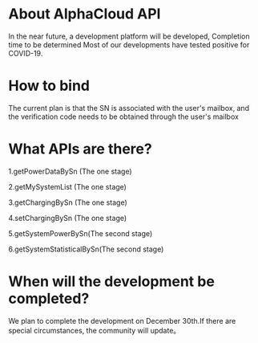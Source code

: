 # About AlphaCloud API

In the near future, a development platform will be developed, Completion time to be determined
Most of our developments have tested positive for COVID-19.


# How to bind
The current plan is that the SN is associated with the user's mailbox, and the verification code needs to be obtained through the user's mailbox

# What APIs are there?
1.getPowerDataBySn (The one stage)

2.getMySystemList  (The one stage)

3.getChargingBySn (The one stage)

4.setChargingBySn (The one stage)

5.getSystemPowerBySn(The second stage)

6.getSystemStatisticalBySn(The second stage)

# When will the development be completed?

We plan to complete the development on December 30th.If there are special circumstances, the community will update。
